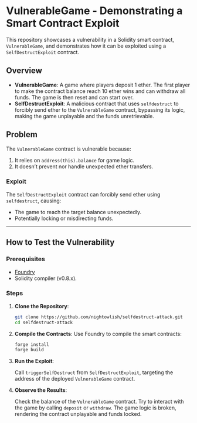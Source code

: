 # VulnerableGame - Demonstrating a Smart Contract Exploit

This repository showcases a vulnerability in a Solidity smart contract, `VulnerableGame`, and demonstrates how it can be exploited using a `SelfDestructExploit` contract.

## Overview

- **VulnerableGame**: A game where players deposit 1 ether. The first player to make the contract balance reach 10 ether wins and can withdraw all funds. The game is then reset and can start over.
- **SelfDestructExploit**: A malicious contract that uses `selfdestruct` to forcibly send ether to the `VulnerableGame` contract, bypassing its logic, making the game unplayable and the funds unretrievable.

## Problem

The `VulnerableGame` contract is vulnerable because:
1. It relies on `address(this).balance` for game logic.
2. It doesn’t prevent nor handle unexpected ether transfers.

### Exploit

The `SelfDestructExploit` contract can forcibly send ether using `selfdestruct`, causing:
- The game to reach the target balance unexpectedly.
- Potentially locking or misdirecting funds.

---

## How to Test the Vulnerability

### Prerequisites

- [Foundry](https://book.getfoundry.sh/)
- Solidity compiler (v0.8.x).

### Steps

1. **Clone the Repository**:
   ```bash
   git clone https://github.com/nightowlish/selfdestruct-attack.git
   cd selfdestruct-attack
   ```
2. **Compile the Contracts**:
   Use Foundry to compile the smart contracts:
   ```bash
   forge install
   forge build
   ```
3. **Run the Exploit**:
    
    Call `triggerSelfDestruct` from `SelfDestructExploit`, targeting the address of the deployed `VulnerableGame` contract.

4. **Observe the Results**:
    
    Check the balance of the `VulnerableGame` contract.
    Try to interact with the game by calling `deposit` or `withdraw`. The game logic is broken, rendering the contract unplayable and funds locked.
